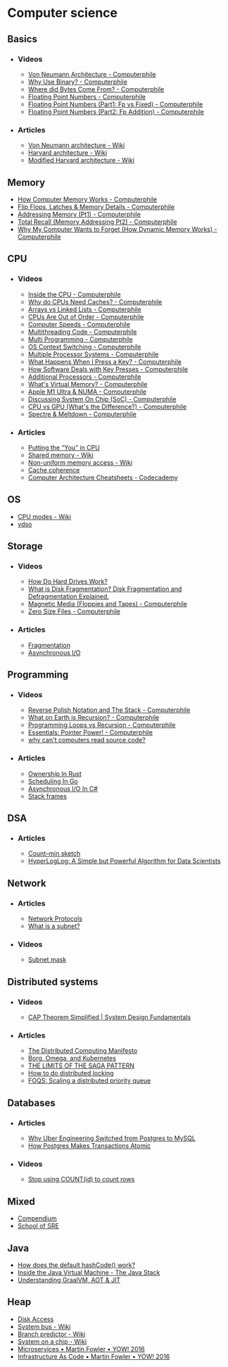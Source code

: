 # Computer science

## Basics
- ### Videos
    - [Von Neumann Architecture - Computerphile](https://www.youtube.com/watch?v=Ml3-kVYLNr8)
    - [Why Use Binary? - Computerphile](https://www.youtube.com/watch?v=thrx3SBEpL8)
    - [Where did Bytes Come From? - Computerphile](https://www.youtube.com/watch?v=ixJCo0cyAuA)
    - [Floating Point Numbers - Computerphile](https://www.youtube.com/watch?v=PZRI1IfStY0)
    - [Floating Point Numbers (Part1: Fp vs Fixed) - Computerphile](https://www.youtube.com/watch?v=f4ekifyijIg)
    - [Floating Point Numbers (Part2: Fp Addition) - Computerphile](https://www.youtube.com/watch?v=782QWNOD_Z0)
- ### Articles
    - [Von Neumann architecture - Wiki](https://en.wikipedia.org/wiki/Von_Neumann_architecture)
    - [Harvard architecture - Wiki](https://en.wikipedia.org/wiki/Harvard_architecture)
    - [Modified Harvard architecture - Wiki](https://en.wikipedia.org/wiki/Modified_Harvard_architecture)

## Memory
- [How Computer Memory Works - Computerphile](https://www.youtube.com/watch?v=XETZoRYdtkw)
- [Flip Flops, Latches & Memory Details - Computerphile](https://www.youtube.com/watch?v=-Ecf7lb4aZ0)
- [Addressing Memory (Pt1) - Computerphile](https://www.youtube.com/watch?v=-N5pDcfNzqo)
- [Total Recall (Memory Addressing Pt2) - Computerphile](https://www.youtube.com/watch?v=qI2K4VinkT8)
- [Why My Computer Wants to Forget (How Dynamic Memory Works) - Computerphile](https://www.youtube.com/watch?v=0A1e8eceIsY)

## CPU
- ### Videos
    - [Inside the CPU - Computerphile](https://www.youtube.com/watch?v=IAkj32VPcUE)
    - [Why do CPUs Need Caches? - Computerphile](https://www.youtube.com/watch?v=6JpLD3PUAZk)
    - [Arrays vs Linked Lists - Computerphile](https://www.youtube.com/watch?v=DyG9S9nAlUM)
    - [CPUs Are Out of Order - Computerphile](https://www.youtube.com/watch?v=_qvOlL8nhN4)
    - [Computer Speeds - Computerphile](https://www.youtube.com/watch?v=0UnFN7yyMaA)
    - [Multithreading Code - Computerphile](https://www.youtube.com/watch?v=7ENFeb-J75k)
    - [Multi Programming - Computerphile](https://www.youtube.com/watch?v=MB0yDMQj1lU)
    - [OS Context Switching - Computerphile](https://www.youtube.com/watch?v=DKmBRl8j3Ak)
    - [Multiple Processor Systems - Computerphile](https://www.youtube.com/watch?v=3RvkfuXUv1c)
    - [What Happens When I Press a Key? - Computerphile](https://www.youtube.com/watch?v=ewE8b7zzej0)
    - [How Software Deals with Key Presses - Computerphile](https://www.youtube.com/watch?v=AcZrSn48X4o)
    - [Additional Processors - Computerphile](https://www.youtube.com/watch?v=CDpL9wOQcus)
    - [What's Virtual Memory? - Computerphile](https://www.youtube.com/watch?v=5lFnKYCZT5o)
    - [Apple M1 Ultra & NUMA - Computerphile](https://www.youtube.com/watch?v=yG1m7oGZC48)
    - [Discussing System On Chip (SoC) - Computerphile](https://www.youtube.com/watch?v=0MLaYe3y0BU)
    - [CPU vs GPU (What's the Difference?) - Computerphile](https://www.youtube.com/watch?v=_cyVDoyI6NE)
    - [Spectre & Meltdown - Computerphile](https://www.youtube.com/watch?v=I5mRwzVvFGE)
- ### Articles
    - [Putting the “You” in CPU](https://cpu.land/)
    - [Shared memory - Wiki](https://en.wikipedia.org/wiki/Shared_memory)
    - [Non-uniform memory access - Wiki](https://en.wikipedia.org/wiki/Non-uniform_memory_access)
    - [Cache coherence](https://en.wikipedia.org/wiki/Cache_coherence)
    - [Computer Architecture Cheatsheets - Codecademy](https://www.codecademy.com/learn/computer-architecture/modules/intro-to-computer-architecture/cheatsheet)

## OS
- [CPU modes - Wiki](https://en.wikipedia.org/wiki/CPU_modes)
- [vdso](https://man7.org/linux/man-pages/man7/vdso.7.html)

## Storage
- ### Videos
    - [How Do Hard Drives Work?](https://www.youtube.com/watch?v=wI0upu9eVcw)
    - [What is Disk Fragmentation? Disk Fragmentation and Defragmentation Explained.](https://www.youtube.com/watch?v=BKsVM89ZhRk)
    - [Magnetic Media (Floppies and Tapes) - Computerphile](https://www.youtube.com/watch?v=cWKo_dMUw7M)
    - [Zero Size Files - Computerphile](https://www.youtube.com/watch?v=kiTTAbeqQKY)
- ### Articles
    - [Fragmentation](https://en.wikipedia.org/wiki/Fragmentation_(computing))
    - [Asynchronous I/O](https://en.wikipedia.org/wiki/Asynchronous_I/O)

## Programming
- ### Videos
    - [Reverse Polish Notation and The Stack - Computerphile](https://www.youtube.com/watch?v=7ha78yWRDlE)
    - [What on Earth is Recursion? - Computerphile](https://www.youtube.com/watch?v=Mv9NEXX1VHc)
    - [Programming Loops vs Recursion - Computerphile](https://www.youtube.com/watch?v=HXNhEYqFo0o)
    - [Essentials: Pointer Power! - Computerphile](https://www.youtube.com/watch?v=t5NszbIerYc)
    - [why can't computers read source code?](https://www.youtube.com/watch?v=2y1IgW2T8bo)
- ### Articles
    - [Ownership In Rust](https://doc.rust-lang.org/book/ch04-00-understanding-ownership.html)
    - [Scheduling In Go](https://www.ardanlabs.com/blog/2018/08/scheduling-in-go-part1.html)
    - [Asynchronous I/O In C#](https://blog.stephencleary.com/2013/11/there-is-no-thread.html)
    - [Stack frames](https://people.cs.rutgers.edu/~pxk/419/notes/frames.html)

## DSA
- ### Articles
    - [Count–min sketch](https://en.wikipedia.org/wiki/Count%E2%80%93min_sketch)
    - [HyperLogLog: A Simple but Powerful Algorithm for Data Scientists](https://chengweihu.com/hyperloglog/)

## Network
- ### Articles
  - [Network Protocols](https://www.destroyallsoftware.com/compendium/network-protocols)
  - [What is a subnet?](https://www.cloudflare.com/learning/network-layer/what-is-a-subnet/)
- ### Videos
  - [Subnet mask](https://www.youtube.com/watch?v=eHV1aOnu7oM)

## Distributed systems
- ### Videos
    - [CAP Theorem Simplified | System Design Fundamentals](https://www.youtube.com/watch?v=BHqjEjzAicA)
- ### Articles
    - [The Distributed Computing Manifesto](https://www.allthingsdistributed.com/2022/11/amazon-1998-distributed-computing-manifesto.html)
    - [Borg, Omega, and Kubernetes](https://queue.acm.org/detail.cfm?id=2898444)
    - [THE LIMITS OF THE SAGA PATTERN](https://www.ufried.com/blog/limits_of_saga_pattern)
    - [How to do distributed locking](https://martin.kleppmann.com/2016/02/08/how-to-do-distributed-locking.html)
    - [FOQS: Scaling a distributed priority queue](https://engineering.fb.com/2021/02/22/production-engineering/foqs-scaling-a-distributed-priority-queue)

## Databases
- ### Articles
    - [Why Uber Engineering Switched from Postgres to MySQL](https://uber.com/blog/postgres-to-mysql-migration/)
    - [How Postgres Makes Transactions Atomic](https://brandur.org/postgres-atomicity)
- ### Videos
    - [Stop using COUNT(id) to count rows](https://www.youtube.com/watch?v=H6juZ8c_Nu8)

## Mixed
- [Compendium](https://www.destroyallsoftware.com/compendium)
- [School of SRE](https://linkedin.github.io/school-of-sre/level101/linux_basics/intro/)

## Java
- [How does the default hashCode() work?](https://srvaroa.github.io/jvm/java/openjdk/biased-locking/2017/01/30/hashCode.html)
- [Inside the Java Virtual Machine - The Java Stack](https://www.artima.com/insidejvm/ed2/jvm8.html)
- [Understanding GraalVM, AOT & JIT](https://www.marcobehler.com/guides/graalvm-aot-jit)

## Heap
- [Disk Access](https://www.geeksforgeeks.org/difference-between-seek-time-and-disk-access-time-in-disk-scheduling)
- [System bus - Wiki](https://en.wikipedia.org/wiki/System_bus)
- [Branch predictor - Wiki](https://en.wikipedia.org/wiki/Branch_predictor)
- [System on a chip - Wiki](https://en.wikipedia.org/wiki/System_on_a_chip)
- [Microservices • Martin Fowler • YOW! 2016](https://www.youtube.com/watch?v=z8qhToMtYRc)
- [Infrastructure As Code • Martin Fowler • YOW! 2016](https://www.youtube.com/watch?v=5AGEv0sAw6g)
